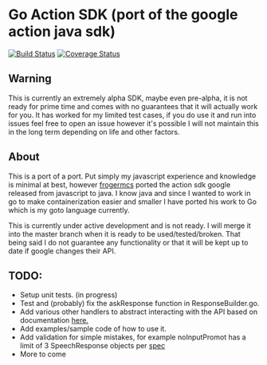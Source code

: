 # Go Action SDK (port of the google action java sdk)
[![Build Status](https://travis-ci.org/wwsean08/go-action-sdk.svg?branch=master)](https://travis-ci.org/wwsean08/go-action-sdk) [![Coverage Status](https://coveralls.io/repos/github/wwsean08/go-action-sdk/badge.svg?branch=master)](https://coveralls.io/github/wwsean08/go-action-sdk?branch=master)

## Warning
This is currently an extremely alpha SDK, maybe even pre-alpha, it is not ready for prime time and comes with no guarantees that it will actually work for you.  It has worked for my limited test cases, if you do use it and run into issues feel free to open an issue however it's possible I will not maintain this in the long term depending on life and other factors.

## About
This is a port of a port.  Put simply my javascript experience and knowledge is minimal at best, however [frogermcs](https://github.com/frogermcs/Google-Actions-Java-SDK) ported the action sdk google released from javascript to java.  I know java and since I wanted to work in go to make containerization easier and smaller I have ported his work to Go which is my goto language currently.

This is currently under active development and is not ready.  I will merge it into the master branch when it is ready to be used/tested/broken.  That being said I do not guarantee any functionality or that it will be kept up to date if google changes their API.

## TODO:
* Setup unit tests. (in progress)
* Test and (probably) fix the askResponse function in ResponseBuilder.go.
* Add various other handlers to abstract interacting with the API based on documentation [here.](https://developers.google.com/actions/reference/conversation)
* Add examples/sample code of how to use it.
* Add validation for simple mistakes, for example noInputPromot has a limit of 3 SpeechResponse objects per [spec](https://developers.google.com/actions/reference/conversation#InputPrompt)
* More to come
